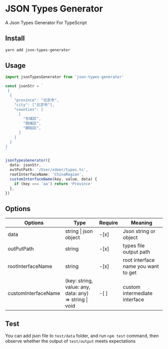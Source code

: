 # JSON Types Generator

A Json Types Generator For TypeScript

## Install

```bash
yarn add json-types-generator
```

## Usage

```ts
import jsonTypesGenerator from 'json-types-generator'

const jsonStr = `
 [
  {
    "province": "北京市",
    "city": ["北京市"],
    "counties": [
      [
        "东城区",
        "西城区",
        "朝阳区",
      ]
    ]
  }
]
`

jsonTypesGenerator({
  data: jsonStr,
  outPutPath: '/User/xdoer/types.ts',
  rootInterfaceName: 'ChinaRegion',
  customInterfaceName(key, value, data) {
    if (key === 'aa') return 'Province'
  },
})
```

## Options

| Options             | Type                                                   | Require | Meaning                             |
| ------------------- | ------------------------------------------------------ | ------- | ----------------------------------- |
| data                | string \| json object                                  | -[x]    | Json string or object               |
| outPutPath          | string                                                 | -[x]    | types file output path              |
| rootInterfaceName   | string                                                 | -[x]    | root interface name you want to get |
| customInterfaceName | (key: string, value: any, data: any) => string \| void | -[ ]    | custom intermediate interface       |

## Test

You can add json file to `test/data` folder, and run `npm test` command, then observe whether the output of `test/output` meets expectations
